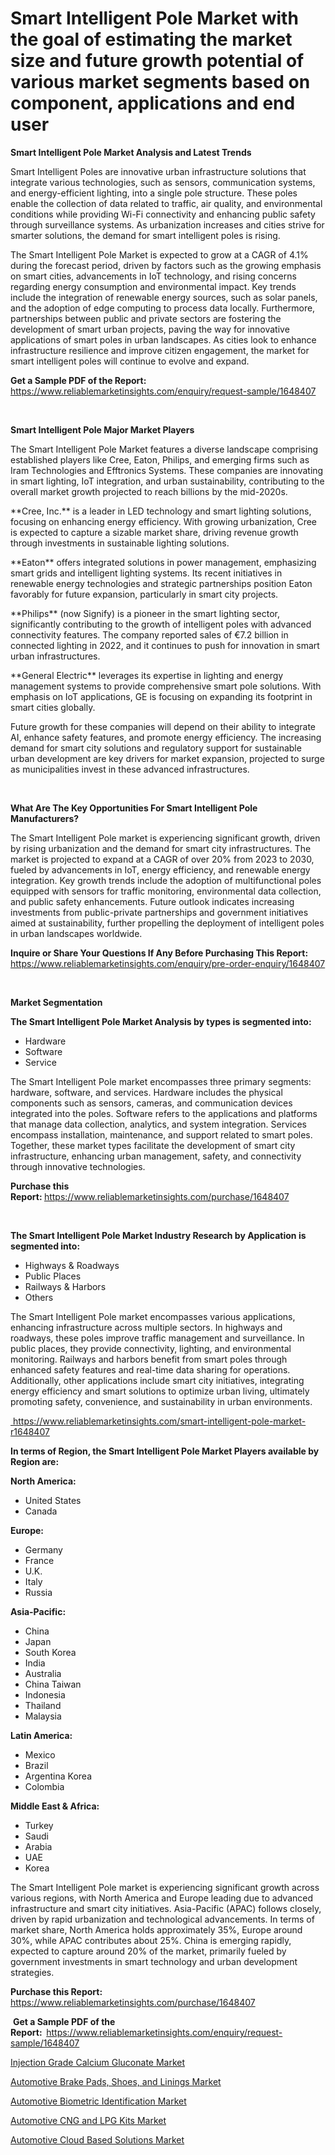 <p><h1>Smart Intelligent Pole Market with the goal of estimating the market size and future growth potential of various market segments based on component, applications and end user</h1></p><p><strong>Smart Intelligent Pole Market Analysis and Latest Trends</strong></p>
<p><p>Smart Intelligent Poles are innovative urban infrastructure solutions that integrate various technologies, such as sensors, communication systems, and energy-efficient lighting, into a single pole structure. These poles enable the collection of data related to traffic, air quality, and environmental conditions while providing Wi-Fi connectivity and enhancing public safety through surveillance systems. As urbanization increases and cities strive for smarter solutions, the demand for smart intelligent poles is rising.</p><p>The Smart Intelligent Pole Market is expected to grow at a CAGR of 4.1% during the forecast period, driven by factors such as the growing emphasis on smart cities, advancements in IoT technology, and rising concerns regarding energy consumption and environmental impact. Key trends include the integration of renewable energy sources, such as solar panels, and the adoption of edge computing to process data locally. Furthermore, partnerships between public and private sectors are fostering the development of smart urban projects, paving the way for innovative applications of smart poles in urban landscapes. As cities look to enhance infrastructure resilience and improve citizen engagement, the market for smart intelligent poles will continue to evolve and expand.</p></p>
<p><strong>Get a Sample PDF of the Report:&nbsp;</strong> <a href="https://www.reliablemarketinsights.com/enquiry/request-sample/1648407?utm_campaign=1355&utm_medium=2&utm_source=Github&utm_content=ia&utm_term=15102024&utm_id=smart-intelligent-pole">https://www.reliablemarketinsights.com/enquiry/request-sample/1648407</a></p>
<p>&nbsp;</p>
<p><strong>Smart Intelligent Pole Major Market Players</strong></p>
<p><p>The Smart Intelligent Pole Market features a diverse landscape comprising established players like Cree, Eaton, Philips, and emerging firms such as Iram Technologies and Efftronics Systems. These companies are innovating in smart lighting, IoT integration, and urban sustainability, contributing to the overall market growth projected to reach billions by the mid-2020s.</p><p>**Cree, Inc.** is a leader in LED technology and smart lighting solutions, focusing on enhancing energy efficiency. With growing urbanization, Cree is expected to capture a sizable market share, driving revenue growth through investments in sustainable lighting solutions.</p><p>**Eaton** offers integrated solutions in power management, emphasizing smart grids and intelligent lighting systems. Its recent initiatives in renewable energy technologies and strategic partnerships position Eaton favorably for future expansion, particularly in smart city projects.</p><p>**Philips** (now Signify) is a pioneer in the smart lighting sector, significantly contributing to the growth of intelligent poles with advanced connectivity features. The company reported sales of €7.2 billion in connected lighting in 2022, and it continues to push for innovation in smart urban infrastructures.</p><p>**General Electric** leverages its expertise in lighting and energy management systems to provide comprehensive smart pole solutions. With emphasis on IoT applications, GE is focusing on expanding its footprint in smart cities globally.</p><p>Future growth for these companies will depend on their ability to integrate AI, enhance safety features, and promote energy efficiency. The increasing demand for smart city solutions and regulatory support for sustainable urban development are key drivers for market expansion, projected to surge as municipalities invest in these advanced infrastructures.</p></p>
<p>&nbsp;</p>
<p><strong>What Are The Key Opportunities For Smart Intelligent Pole Manufacturers?</strong></p>
<p><p>The Smart Intelligent Pole market is experiencing significant growth, driven by rising urbanization and the demand for smart city infrastructures. The market is projected to expand at a CAGR of over 20% from 2023 to 2030, fueled by advancements in IoT, energy efficiency, and renewable energy integration. Key growth trends include the adoption of multifunctional poles equipped with sensors for traffic monitoring, environmental data collection, and public safety enhancements. Future outlook indicates increasing investments from public-private partnerships and government initiatives aimed at sustainability, further propelling the deployment of intelligent poles in urban landscapes worldwide.</p></p>
<p><strong>Inquire or Share Your Questions If Any Before Purchasing This Report:</strong> <a href="https://www.reliablemarketinsights.com/enquiry/pre-order-enquiry/1648407?utm_campaign=1355&utm_medium=2&utm_source=Github&utm_content=ia&utm_term=15102024&utm_id=smart-intelligent-pole">https://www.reliablemarketinsights.com/enquiry/pre-order-enquiry/1648407</a></p>
<p>&nbsp;</p>
<p><strong>Market Segmentation</strong></p>
<p><strong>The Smart Intelligent Pole Market Analysis by types is segmented into:</strong></p>
<p><ul><li>Hardware</li><li>Software</li><li>Service</li></ul></p>
<p><p>The Smart Intelligent Pole market encompasses three primary segments: hardware, software, and services. Hardware includes the physical components such as sensors, cameras, and communication devices integrated into the poles. Software refers to the applications and platforms that manage data collection, analytics, and system integration. Services encompass installation, maintenance, and support related to smart poles. Together, these market types facilitate the development of smart city infrastructure, enhancing urban management, safety, and connectivity through innovative technologies.</p></p>
<p><strong>Purchase this Report:&nbsp;</strong><a href="https://www.reliablemarketinsights.com/purchase/1648407?utm_campaign=1355&utm_medium=2&utm_source=Github&utm_content=ia&utm_term=15102024&utm_id=smart-intelligent-pole">https://www.reliablemarketinsights.com/purchase/1648407</a></p>
<p>&nbsp;</p>
<p><strong>The Smart Intelligent Pole Market Industry Research by Application is segmented into:</strong></p>
<p><ul><li>Highways & Roadways</li><li>Public Places</li><li>Railways & Harbors</li><li>Others</li></ul></p>
<p><p>The Smart Intelligent Pole market encompasses various applications, enhancing infrastructure across multiple sectors. In highways and roadways, these poles improve traffic management and surveillance. In public places, they provide connectivity, lighting, and environmental monitoring. Railways and harbors benefit from smart poles through enhanced safety features and real-time data sharing for operations. Additionally, other applications include smart city initiatives, integrating energy efficiency and smart solutions to optimize urban living, ultimately promoting safety, convenience, and sustainability in urban environments.</p></p>
<p><a href="https://www.reliablemarketinsights.com/smart-intelligent-pole-market-r1648407?utm_campaign=1355&utm_medium=2&utm_source=Github&utm_content=ia&utm_term=15102024&utm_id=smart-intelligent-pole">&nbsp;https://www.reliablemarketinsights.com/smart-intelligent-pole-market-r1648407</a></p>
<p><strong>In terms of Region, the Smart Intelligent Pole Market Players available by Region are:</strong></p>
<p>
    <p> <strong> North America: </strong>
        <ul>
            <li>United States</li>
            <li>Canada</li>
        </ul>
        </p> 
    <p> <strong> Europe: </strong>
        <ul>
            <li>Germany</li>
            <li>France</li>
            <li>U.K.</li>
            <li>Italy</li>
            <li>Russia</li>
        </ul>
        </p> 
    <p> <strong> Asia-Pacific: </strong>
        <ul>
            <li>China</li>
            <li>Japan</li>
            <li>South Korea</li>
            <li>India</li>
            <li>Australia</li>
            <li>China Taiwan</li>
            <li>Indonesia</li>
            <li>Thailand</li>
            <li>Malaysia</li>
        </ul>
        </p> 
    <p> <strong> Latin America: </strong>
        <ul>
            <li>Mexico</li>
            <li>Brazil</li>
            <li>Argentina Korea</li>
            <li>Colombia</li>
        </ul>
        </p> 
    <p> <strong> Middle East & Africa: </strong>
        <ul>
            <li>Turkey</li>
            <li>Saudi</li>
            <li>Arabia</li>
            <li>UAE</li>
            <li>Korea</li>
        </ul>
    </p>
    </p>
<p><p>The Smart Intelligent Pole market is experiencing significant growth across various regions, with North America and Europe leading due to advanced infrastructure and smart city initiatives. Asia-Pacific (APAC) follows closely, driven by rapid urbanization and technological advancements. In terms of market share, North America holds approximately 35%, Europe around 30%, while APAC contributes about 25%. China is emerging rapidly, expected to capture around 20% of the market, primarily fueled by government investments in smart technology and urban development strategies.</p></p>
<p><strong>Purchase this Report: </strong><a href="https://www.reliablemarketinsights.com/purchase/1648407?utm_campaign=1355&utm_medium=2&utm_source=Github&utm_content=ia&utm_term=15102024&utm_id=smart-intelligent-pole">https://www.reliablemarketinsights.com/purchase/1648407</a></p>
<p>&nbsp;<strong>Get a Sample PDF of the Report:&nbsp;&nbsp;</strong><a href="https://www.reliablemarketinsights.com/enquiry/request-sample/1648407?utm_campaign=1355&utm_medium=2&utm_source=Github&utm_content=ia&utm_term=15102024&utm_id=smart-intelligent-pole">https://www.reliablemarketinsights.com/enquiry/request-sample/1648407</a></p>
<p><strong></strong></p>
<p><p><a href="https://github.com/luckyshygirl/Market-Research-Report-List-6/blob/main/injection-grade-calcium-gluconate-market.md?utm_campaign=1355&utm_medium=2&utm_source=Github&utm_content=ia&utm_term=15102024&utm_id=smart-intelligent-pole">Injection Grade Calcium Gluconate Market</a></p><p><a href="https://www.linkedin.com/pulse/strategic-market-insights-global-automotive-brake-pads-shoes-iky6c?trk=public_post_embed_feed-article-content&utm_campaign=1355&utm_medium=2&utm_source=Github&utm_content=ia&utm_term=15102024&utm_id=smart-intelligent-pole">Automotive Brake Pads, Shoes, and Linings Market</a></p><p><a href="https://www.linkedin.com/pulse/analyzing-global-automotive-biometric-identification-market-gsyxc?trk=public_post_embed_feed-article-content&utm_campaign=1355&utm_medium=2&utm_source=Github&utm_content=ia&utm_term=15102024&utm_id=smart-intelligent-pole">Automotive Biometric Identification Market</a></p><p><a href="https://www.linkedin.com/pulse/automotive-cng-lpg-kits-market-growth-outlook-from-2024-2031-x13ic?trk=public_post_embed_feed-article-content&utm_campaign=1355&utm_medium=2&utm_source=Github&utm_content=ia&utm_term=15102024&utm_id=smart-intelligent-pole">Automotive CNG and LPG Kits Market</a></p><p><a href="https://www.linkedin.com/pulse/automotive-cloud-based-solutions-industry-resonance-81-amplification-aryic?trk=public_post_embed_feed-article-content&utm_campaign=1355&utm_medium=2&utm_source=Github&utm_content=ia&utm_term=15102024&utm_id=smart-intelligent-pole">Automotive Cloud Based Solutions Market</a></p></p>